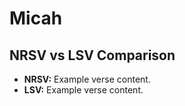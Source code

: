 # Micah

## NRSV vs LSV Comparison

- **NRSV:** Example verse content.
- **LSV:** Example verse content.
